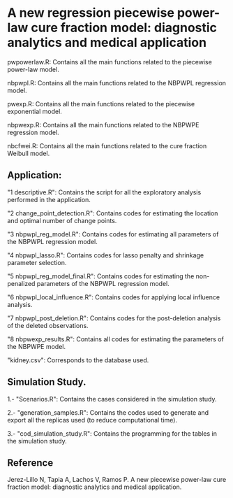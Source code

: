 # A new regression piecewise power-law cure fraction model: diagnostic analytics and medical application

pwpowerlaw.R: Contains all the main functions related to the piecewise power-law model.

nbpwpl.R: Contains all the main functions related to the NBPWPL regression model.

pwexp.R: Contains all the main functions related to the piecewise exponential model.

nbpwexp.R: Contains all the main functions related to the NBPWPE regression model.

nbcfwei.R: Contains all the main functions related to the cure fraction Weibull model.

## Application:

"1 descriptive.R": Contains the script for all the exploratory analysis performed in the application.

"2 change_point_detection.R": Contains codes for estimating the location and optimal number of change points.

"3 nbpwpl_reg_model.R": Contains codes for estimating all parameters of the NBPWPL regression model.

"4 nbpwpl_lasso.R": Contains codes for lasso penalty and shrinkage parameter selection.

"5 nbpwpl_reg_model_final.R": Contains codes for estimating the non-penalized parameters of the NBPWPL regression model.

"6 nbpwpl_local_influence.R": Contains codes for applying local influence analysis.

"7 nbpwpl_post_deletion.R": Contains codes for the post-deletion analysis of the deleted observations.

"8 nbpwexp_results.R": Contains all codes for estimating the parameters of the NBPWPE model.

"kidney.csv": Corresponds to the database used.

## Simulation Study.
1.- "Scenarios.R": Contains the cases considered in the simulation study.

2.- "generation_samples.R": Contains the codes used to generate and export all the replicas used (to reduce computational time).

3.- "cod_simulation_study.R": Contains the programming for the tables in the simulation study.

## Reference
Jerez-Lillo N, Tapia A, Lachos V, Ramos P. A new piecewise power-law cure fraction model: diagnostic analytics and medical application.
